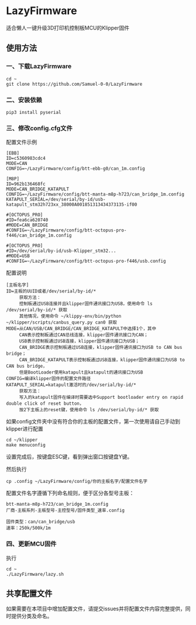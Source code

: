 # LazyFirmware
适合懒人一键升级3D打印机控制板MCU的Klipper固件

## 使用方法

### 一、下载LazyFirmware
```
cd ~
git clone https://github.com/Samuel-0-0/LazyFirmware
```

### 二、安装依赖
```
pip3 install pyserial
```

### 三、修改config.cfg文件
配置文件示例
```
[EBB]
ID=c5360983cdc4
MODE=CAN
CONFIG=~/LazyFirmware/config/btt-ebb-g0/can_1m.config

[M8P]
ID=962b136468fc
MODE=CAN_BRIDGE_KATAPULT
CONFIG=~/LazyFirmware/config/btt-manta-m8p-h723/can_bridge_1m.config
KATAPULT_SERIAL=/dev/serial/by-id/usb-katapult_stm32h723xx_38000A001851313434373135-if00

#[OCTOPUS_PRO]
#ID=fea6ca620740
#MODE=CAN_BRIDGE
#CONFIG=~/LazyFirmware/config/btt-octopus-pro-f446/can_bridge_1m.config

#[OCTOPUS_PRO]
#ID=/dev/serial/by-id/usb-Klipper_stm32...
#MODE=USB
#CONFIG=~/LazyFirmware/config/btt-octopus-pro-f446/usb.config

```
配置说明
```
[主板名字]
ID=主板的UUID或者/dev/serial/by-id/*
     获取方法：
     控制板通过USB连接并且klipper固件通讯接口为USB，使用命令 ls /dev/serial/by-id/* 获取
     其他情况，使用命令 ~/klippy-env/bin/python ~/klipper/scripts/canbus_query.py can0 获取
MODE=从CAN/USB/CAN_BRIDGE/CAN_BRIDGE_KATAPULT中选择1个，其中
     CAN表示控制板通过CAN总线连接，klipper固件通讯接口为CAN；
     USB表示控制板通过USB连接，klipper固件通讯接口为USB；
     CAN_BRIDGE表示控制板通过USB连接，klipper固件通讯接口为USB to CAN bus bridge；
     CAN_BRIDGE_KATAPULT表示控制板通过USB连接，klipper固件通讯接口为USB to CAN bus bridge，
     但是BootLoader使用katapult且katapult的通讯接口为USB
CONFIG=编译klipper固件的配置文件路径
KATAPULT_SERIAL=katapult激活时的/dev/serial/by-id/*
     获取方法：
     写入的katapult固件在编译时需要选中Support bootloader entry on rapid double click of reset button，
     按2下主板上的reset键，使用命令 ls /dev/serial/by-id/* 获取
```

如果config文件夹中没有符合你的主板的配置文件，第一次使用请自己手动到klipper进行配置
```
cd ~/klipper
make menuconfig
```
设置完成后，按键盘ESC键，看到弹出窗口按键盘Y键。

然后执行
```
cp .config ~/LazyFirmware/config/你的主板名字/配置文件名字
```

配置文件名字遵循下列命名规则，便于区分各型号主板：
```
btt-manta-m8p-h723/can_bridge_1m.config
厂商-主板系列-主板型号-主控型号/固件类型_速率.config

固件类型：can/can_bridge/usb
速率：250k/500k/1m
```

### 四、更新MCU固件
执行
```
cd ~
./LazyFirmware/lazy.sh
```

## 共享配置文件
如果需要在本项目中增加配置文件，请提交issues并将配置文件内容完整提供，同时提供分类及命名。
